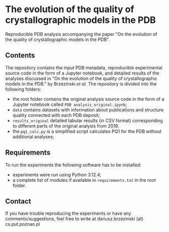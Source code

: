 # The evolution of the quality of crystallographic models in the PDB

Reproducible PDB analysis accompanying the paper "On the evolution of the quality of crystallographic models in the PDB".

## Contents

The repository contains the input PDB metadata, reproducible experimental source code in the form of a Jupyter notebook, and detailed results of the analyses discussed in "On the evolution of the quality of crystallographic models in the PDB." by Brzezinski *et al.* The repository is divided into the following folders:

- the root folder contains the original analysis source code in the form of a Jupyter notebook called `PDB analysis_original.ipynb`;
- `data` contains datasets with information about publications and structure quality connected with each PDB deposit;
- `results_original` detailed tabular results (in CSV format) corresponding to different parts of the original analysis from 2019.
- the `pq1_calc.py` is a simplified script calculates PQ1 for the PDB without additional analyses;

## Requirements

To run the experiments the following software has to be installed:
- experiments were run using Python 3.12.4;
- a complete list of modules if available in `requirements.txt` in the root folder.

## Contact

If you have trouble reproducing the experiments or have any comments/suggestions, feel free to write at dariusz.brzezinski (at) cs.put.poznan.pl